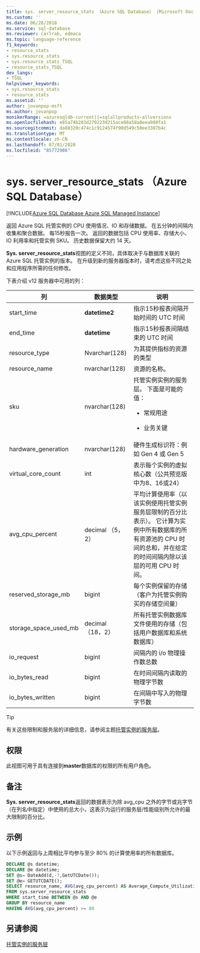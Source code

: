 ```yaml
---
title: sys. server_resource_stats （Azure SQL Database） |Microsoft Docs
ms.custom: ''
ms.date: 06/28/2018
ms.service: sql-database
ms.reviewer: carlrab, edmaca
ms.topic: language-reference
f1_keywords:
- resource_stats
- sys.resource_stats
- sys.resource_stats_TSQL
- resource_stats_TSQL
dev_langs:
- TSQL
helpviewer_keywords:
- sys.resource_stats
- resource_stats
ms.assetid: ''
author: jovanpop-msft
ms.author: jovanpop
monikerRange: =azuresqldb-current||=sqlallproducts-allversions
ms.openlocfilehash: e85a74b203d270223d215ace08a58a0eea980fa1
ms.sourcegitcommit: da88320c474c1c9124574f90d549c50ee3387b4c
ms.translationtype: MT
ms.contentlocale: zh-CN
ms.lasthandoff: 07/01/2020
ms.locfileid: "85772986"
---
```

# <a name="sysserver_resource_stats-azure-sql-database"></a>sys. server_resource_stats （Azure SQL Database）
[!INCLUDE[Azure SQL Database Azure SQL Managed Instance](../../includes/applies-to-version/asdb-asdbmi.md)]

返回 Azure SQL 托管实例的 CPU 使用情况、IO 和存储数据。 在五分钟的间隔内收集和聚合数据。 每15秒报告一次。 返回的数据包括 CPU 使用率、存储大小、IO 利用率和托管实例 SKU。 历史数据保留大约 14 天。

**Sys. server_resource_stats**视图的定义不同，具体取决于与数据库关联的 Azure SQL 托管实例的版本。 在升级到新的服务器版本时，请考虑这些不同之处和应用程序所需的任何修改。
 
  
 下表介绍 v12 服务器中可用的列：  
  
|列|数据类型|说明|  
|----------------------------|---------------|-----------------|  
|start_time|**datetime2**|指示15秒报表间隔开始时间的 UTC 时间|  
|end_time|**datetime**|指示15秒报表间隔结束的 UTC 时间|
|resource_type|Nvarchar(128)|为其提供指标的资源的类型|
|resource_name|nvarchar(128)|资源的名称。|
|sku|nvarchar(128)|托管实例实例的服务层。 下面是可能的值： <br><ul><li>常规用途</li></ul><ul><li>业务关键</li></ul>|
|hardware_generation|nvarchar(128)|硬件生成标识符：例如 Gen 4 或 Gen 5|
|virtual_core_count|int|表示每个实例的虚拟核心数（公共预览版中为8、16或24）|
|avg_cpu_percent|decimal （5，2）|平均计算使用率（以该实例使用托管实例服务层限制的百分比表示）。 它计算为实例中所有数据库的所有资源池的 CPU 时间的总和，并在给定的时间间隔内除以该层的可用 CPU 时间。|
|reserved_storage_mb|bigint|每个实例保留的存储（客户为托管实例购买的存储空间量）|
|storage_space_used_mb|decimal （18，2）|所有托管实例数据库文件使用的存储（包括用户数据库和系统数据库）|
|io_request|bigint|间隔内的 i/o 物理操作数总数|
|io_bytes_read|bigint|在时间间隔内读取的物理字节数|
|io_bytes_written|bigint|在间隔中写入的物理字节数|

 
> [!TIP]  
>  有关这些限制和服务层的详细信息，请参阅主题[托管实例的服务层](https://docs.microsoft.com/azure/sql-database/sql-database-managed-instance#managed-instance-service-tiers)。  
    
## <a name="permissions"></a>权限  
 此视图可用于具有连接到**master**数据库的权限的所有用户角色。  
  
## <a name="remarks"></a>备注  
 **Sys. server_resource_stats**返回的数据表示为除 avg_cpu 之外的字节或兆字节（在列名中指定）中使用的总大小，这表示为运行的服务层/性能级别所允许的最大限制的百分比。  
 
## <a name="examples"></a>示例  
 以下示例返回与上周相比平均参与至少 80% 的计算使用率的所有数据库。  
  
```sql  
DECLARE @s datetime;  
DECLARE @e datetime;  
SET @s= DateAdd(d,-7,GetUTCDate());  
SET @e= GETUTCDATE();  
SELECT resource_name, AVG(avg_cpu_percent) AS Average_Compute_Utilization   
FROM sys.server_resource_stats   
WHERE start_time BETWEEN @s AND @e  
GROUP BY resource_name  
HAVING AVG(avg_cpu_percent) >= 80  
```  
    
## <a name="see-also"></a>另请参阅  
 [托管实例的服务层](https://docs.microsoft.com/azure/sql-database/sql-database-managed-instance#managed-instance-service-tiers)
